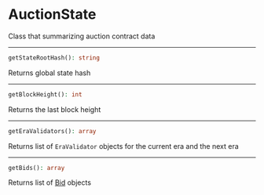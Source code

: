 # AuctionState

Class that summarizing auction contract data

---
```php
getStateRootHash(): string
```
Returns global state hash

---
```php
getBlockHeight(): int
```
Returns the last block height

---
```php
getEraValidators(): array
```
Returns list of `EraValidator` objects for the current era and the next era

---
```php
getBids(): array
```
Returns list of [Bid](Bid.md) objects


